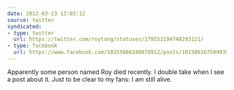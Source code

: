 ```yaml
---
date: 2012-03-13 13:03:12
source: twitter
syndicated:
- type: twitter
  url: https://twitter.com/roytang/statuses/179553194748293121/
- type: facebook
  url: https://www.facebook.com/10155666240078912/posts/10150616750993912
---
```


Apparently some person named Roy died recently. I double take when I see a post about it. Just to be clear to my fans: I am still alive.